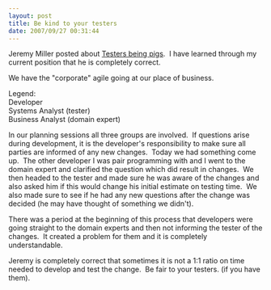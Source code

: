 ```yaml
---
layout: post
title: Be kind to your testers
date: 2007/09/27 00:31:44
---
```



Jeremy Miller posted about [Testers being pigs](http://codebetter.com/blogs/jeremy.miller/archive/2007/09/18/testers-are-pigs.aspx).  I have learned through my current position that he is completely correct.

We have the "corporate" agile going at our place of business. 

Legend:  
Developer  
Systems Analyst (tester)  
Business Analyst (domain expert)

In our planning sessions all three groups are involved.  If questions arise during development, it is the developer's responsibility to make sure all parties are informed of any new changes.  Today we had something come up.  The other developer I was pair programming with and I went to the domain expert and clarified the question which did result in changes.  We then headed to the tester and made sure he was aware of the changes and also asked him if this would change his initial estimate on testing time.  We also made sure to see if he had any new questions after the change was decided (he may have thought of something we didn't).

There was a period at the beginning of this process that developers were going straight to the domain experts and then not informing the tester of the changes.  It created a problem for them and it is completely understandable. 

Jeremy is completely correct that sometimes it is not a 1:1 ratio on time needed to develop and test the change.  Be fair to your testers. (if you have them).